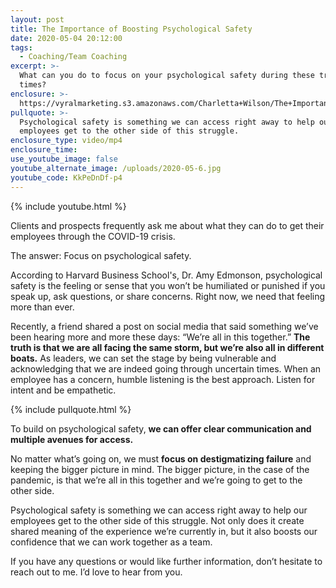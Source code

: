 ```yaml
---
layout: post
title: The Importance of Boosting Psychological Safety
date: 2020-05-04 20:12:00
tags:
  - Coaching/Team Coaching
excerpt: >-
  What can you do to focus on your psychological safety during these troubling
  times?
enclosure: >-
  https://vyralmarketing.s3.amazonaws.com/Charletta+Wilson/The+Importance+of+Boosting+Psychological+Safety.mp4
pullquote: >-
  Psychological safety is something we can access right away to help our
  employees get to the other side of this struggle.
enclosure_type: video/mp4
enclosure_time:
use_youtube_image: false
youtube_alternate_image: /uploads/2020-05-6.jpg
youtube_code: KkPeDnDf-p4
---
```


{% include youtube.html %}

Clients and prospects frequently ask me about what they can do to get their employees through the COVID-19 crisis.

The answer: Focus on psychological safety.

According to Harvard Business School's, Dr. Amy Edmonson, psychological safety is the feeling or sense that you won’t be humiliated or punished if you speak up, ask questions, or share concerns. Right now, we need that feeling more than ever.

Recently, a friend shared a post on social media that said something we’ve been hearing more and more these days: “We’re all in this together.” **The truth is that we are all facing the same storm, but we’re also all in different boats.** As leaders, we can set the stage by being vulnerable and acknowledging that we are indeed going through uncertain times. When an employee has a concern, humble listening is the best approach. Listen for intent and be empathetic.

{% include pullquote.html %}

To build on psychological safety, **we can offer clear communication and multiple avenues for access.**

No matter what’s going on, we must **focus on destigmatizing failure** and keeping the bigger picture in mind. The bigger picture, in the case of the pandemic, is that we’re all in this together and we’re going to get to the other side.

Psychological safety is something we can access right away to help our employees get to the other side of this struggle. Not only does it create shared meaning of the experience we’re currently in, but it also boosts our confidence that we can work together as a team.

If you have any questions or would like further information, don’t hesitate to reach out to me. I’d love to hear from you.